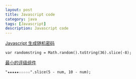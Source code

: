 ```yaml
---
layout: post
title: Javascript code
category: java
tags: [Javascript]
description: Javascript code
---
```


[Javascript 生成随机密码](https://stackoverflow.com/questions/9719570/generate-random-password-string-with-requirements-in-javascript/9719815)
```
var randomstring = Math.random().toString(36).slice(-8);
```

[最小的评级组件](https://zhuanlan.zhihu.com/p/33464317)
```
"★★★★★☆☆☆☆☆".slice(5 - num, 10 - num);
```